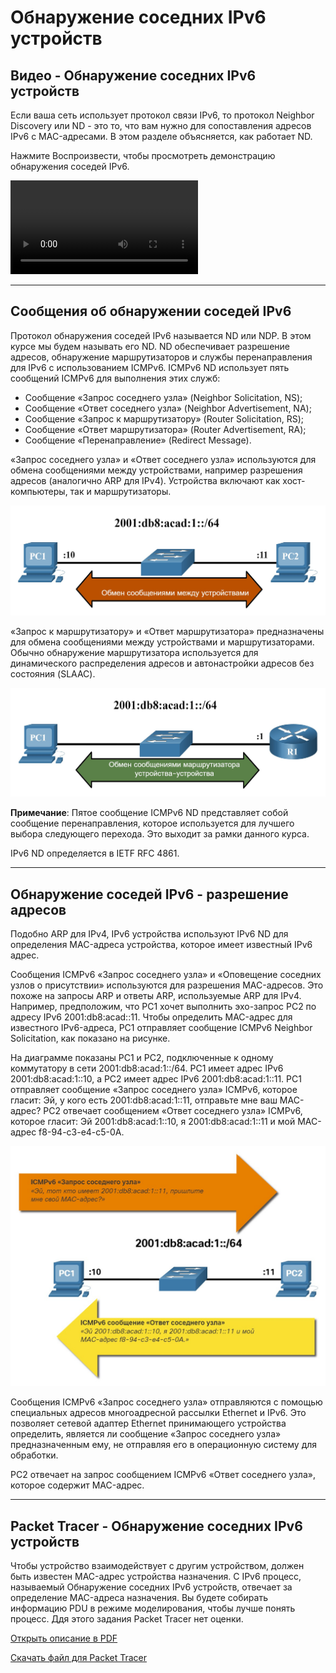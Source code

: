 # Обнаружение соседних IPv6 устройств

<!-- 9.3.1 -->

## Видео - Обнаружение соседних IPv6 устройств

Если ваша сеть использует протокол связи IPv6, то протокол Neighbor Discovery или ND - это то, что вам нужно для сопоставления адресов IPv6 с MAC-адресами. В этом разделе объясняется, как работает ND.

Нажмите Воспроизвести, чтобы просмотреть демонстрацию обнаружения соседей IPv6.

![](./assets/9.3.1.mp4)

***

<!-- 9.3.2 -->

## Сообщения об обнаружении соседей IPv6

Протокол обнаружения соседей IPv6 называется ND или NDP. В этом курсе мы будем называть его ND. ND обеспечивает разрешение адресов, обнаружение маршрутизаторов и службы перенаправления для IPv6 с использованием ICMPv6. ICMPv6 ND использует пять сообщений ICMPv6 для выполнения этих служб:

- Сообщение «Запрос соседнего узла» (Neighbor Solicitation, NS);
- Сообщение «Ответ соседнего узла» (Neighbor Advertisement, NA);
- Сообщение «Запрос к маршрутизатору» (Router Solicitation, RS);
- Сообщение «Ответ маршрутизатора» (Router Advertisement, RA);
- Сообщение «Перенаправление» (Redirect Message).

«Запрос соседнего узла» и «Ответ соседнего узла» используются для обмена сообщениями между устройствами, например разрешения адресов (аналогично ARP для IPv4). Устройства включают как хост-компьютеры, так и маршрутизаторы.

![](./assets/9.3.2-1.jpg)
<!-- /courses/itn-dl/aeed2ea0-34fa-11eb-ad9a-f74babed41a6/af21d332-34fa-11eb-ad9a-f74babed41a6/assets/2e1a61b1-1c25-11ea-81a0-ffc2c49b96bc.svg -->

«Запрос к маршрутизатору» и «Ответ маршрутизатора» предназначены для обмена сообщениями между устройствами и маршрутизаторами. Обычно обнаружение маршрутизатора используется для динамического распределения адресов и автонастройки адресов без состояния (SLAAC).

![](./assets/9.3.2-2.jpg)
<!-- /courses/itn-dl/aeed2ea0-34fa-11eb-ad9a-f74babed41a6/af21d332-34fa-11eb-ad9a-f74babed41a6/assets/2e1a88c2-1c25-11ea-81a0-ffc2c49b96bc.svg -->

**Примечание**: Пятое сообщение ICMPv6 ND представляет собой сообщение перенаправления, которое используется для лучшего выбора следующего перехода. Это выходит за рамки данного курса.

IPv6 ND определяется в IETF RFC 4861.

***

<!-- 9.3.3 -->

## Обнаружение соседей IPv6 - разрешение адресов

Подобно ARP для IPv4, IPv6 устройства используют IPv6 ND для определения MAC-адреса устройства, которое имеет известный IPv6 адрес.

Сообщения ICMPv6 «Запрос соседнего узла» и «Оповещение соседних узлов о присутствии» используются для разрешения MAC-адресов. Это похоже на запросы ARP и ответы ARP, используемые ARP для IPv4. Например, предположим, что PC1 хочет выполнить эхо-запрос PC2 по адресу IPv6 2001:db8:acad::11. Чтобы определить MAC-адрес для известного IPv6-адреса, PC1 отправляет сообщение ICMPv6 Neighbor Solicitation, как показано на рисунке.

На диаграмме показаны PC1 и PC2, подключенные к одному коммутатору в сети 2001:db8:acad:1::/64. PC1 имеет адрес IPv6 2001:db8:acad:1::10, а PC2 имеет адрес IPv6 2001:db8:acad:1::11. PC1 отправляет сообщение «Запрос соседнего узла» ICMPv6, которое гласит: Эй, у кого есть 2001:db8:acad:1::11, отправьте мне ваш MAC-адрес? PC2 отвечает сообщением «Ответ соседнего узла» ICMPv6, которое гласит: Эй 2001:db8:acad:1::10, я 2001:db8:acad:1::11 и мой MAC-адрес f8-94-c3-e4-c5-0A.

![](./assets/9.3.3.jpg)
<!-- /courses/itn-dl/aeed2ea0-34fa-11eb-ad9a-f74babed41a6/af21d332-34fa-11eb-ad9a-f74babed41a6/assets/2e1aafd3-1c25-11ea-81a0-ffc2c49b96bc.svg -->

Сообщения ICMPv6 «Запрос соседнего узла» отправляются с помощью специальных адресов многоадресной рассылки Ethernet и IPv6. Это позволяет сетевой адаптер Ethernet принимающего устройства определить, является ли сообщение «Запрос соседнего узла» предназначенным ему, не отправляя его в операционную систему для обработки.

PC2 отвечает на запрос сообщением ICMPv6 «Ответ соседнего узла», которое содержит MAC-адрес.

***

<!-- 9.3.4 -->

## Packet Tracer - Обнаружение соседних IPv6 устройств

Чтобы устройство взаимодействует с другим устройством, должен быть известен MAC-адрес устройства назначения. С IPv6 процесс, называемый Обнаружение соседних IPv6 устройств, отвечает за определение MAC-адреса назначения. Вы будете собирать информацию PDU в режиме моделирования, чтобы лучше понять процесс. Ддя этого задания Packet Tracer нет оценки.

[Открыть описание в PDF](./assets/9.3.4-packet-tracer---ipv6-neighbor-discovery_ru-RU.pdf)

[Скачать файл для Packet Tracer](./assets/9.3.4-packet-tracer---ipv6-neighbor-discovery_ru-RU.pka)


<!-- 9.3.5 quiz -->